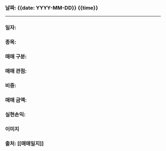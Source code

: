 ### 날짜: {{date: YYYY-MM-DD}} {{time}}

----
### 일자: 

### 종목:

### 매매 구분:

### 매매 관점:

### 비중:

### 매매 금액:

### 실현손익:

### 이미지

### 출처: [[매매일지]]